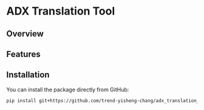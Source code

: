 # ADX Translation Tool

## Overview

## Features

## Installation

You can install the package directly from GitHub:

```bash
pip install git+https://github.com/trend-yisheng-chang/adx_translation_tool.git